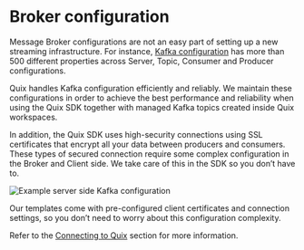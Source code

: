 # Broker configuration

Message Broker configurations are not an easy part of setting up a new
streaming infrastructure. For instance, [Kafka
configuration](https://kafka.apache.org/documentation/#configuration)
has more than 500 different properties across Server, Topic, Consumer
and Producer configurations.

Quix handles Kafka configuration efficiently and reliably. We maintain
these configurations in order to achieve the best performance and
reliability when using the Quix SDK together with managed Kafka topics
created inside Quix workspaces.

In addition, the Quix SDK uses high-security connections using SSL
certificates that encrypt all your data between producers and consumers.
These types of secured connection require some complex configuration in
the Broker and Client side. We take care of this in the SDK so you don’t
have to.

![Example server side Kafka configuration](../images/BrokerConfiguration.jpg)

Our templates come with pre-configured client certificates and
connection settings, so you don’t need to worry about this configuration
complexity.

Refer to the [Connecting to Quix](/sdk/connect.md) section for more
information.
